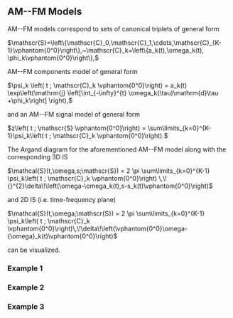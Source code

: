 
## AM--FM Models

AM--FM models correspond to sets of canonical triplets of general form

$\mathscr{S}=\left\{\mathscr{C}_0,\mathscr{C}_1,\cdots,\mathscr{C}_{K-1}\vphantom{0^0}\right\},~\mathscr{C}_k=\left\{a_k(t),\omega_k(t), \phi_k\vphantom{0^0}\right\},$

AM--FM components model of general form

$\psi_k \left( t ; \mathscr{C}_k \vphantom{0^0}\right) = a_k(t) \exp\left(\mathrm{j} \left[\int_{-\infty}^{t} \omega_k(\tau)\mathrm{d}\tau +\phi_k\right] \right),$

and an AM--FM signal model of general form

$z\left( t ; \mathscr{S} \vphantom{0^0}\right)  = \sum\limits_{k=0}^{K-1}\psi_k\left( t ; \mathscr{C}_k \vphantom{0^0}\right).$

The Argand diagram for the aforementioned AM--FM model along with the corresponding 3D IS

$\mathcal{S}(t,\omega,s;\mathscr{S}) = 2 \pi \sum\limits_{k=0}^{K-1} \psi_k\left( t ; \mathscr{C}_k \vphantom{0^0}\right) \,\!{}^{2}\delta\!\left(\omega-\omega_k(t),s-s_k(t)\vphantom{0^0}\right)$

and 2D IS (i.e. time-frequency plane)

$\mathcal{S}(t,\omega;\mathscr{S})  =  2 \pi \sum\limits_{k=0}^{K-1} \psi_k\left( t ; \mathscr{C}_k \vphantom{0^0}\right)\,\!\delta\!\left(\vphantom{0^0}\omega-{\omega}_k(t)\vphantom{0^0}\right)$

can be visualized.


### Example 1
<ADD EXAMPLE>

### Example 2
<ADD EXAMPLE>

### Example 3
<ADD EXAMPLE>
